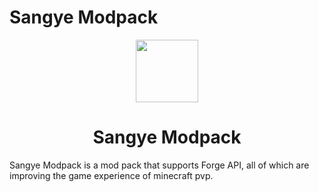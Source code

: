 # Sangye Modpack

<p align="center">
    <a href="http://comdo.lolime.cn"><img src="https://s1.ax1x.com/2022/10/13/xaJFqH.png" width="100" height="100"></a>
    
</p>
<h1 align="center">Sangye Modpack</h1>

Sangye Modpack is a mod pack that supports Forge API, all of which are improving the game experience of minecraft pvp.
